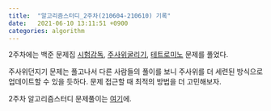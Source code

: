 ```yaml
---
title:  "알고리즘스터디_2주차(210604-210610) 기록"
date:   2021-06-10 13:11:51 +0900
categories: algorithm
---
```




2주차에는 백준 문제집 [시험감독](https://www.acmicpc.net/problem/13458), [주사위굴리기](https://www.acmicpc.net/problem/14499), [테트로미노](https://www.acmicpc.net/problem/14500) 문제를 풀었다.

주사위던지기 문제는 풀고나서 다른 사람들의 풀이를 보니 주사위를 더 세련된 방식으로 업데이트할 수 있을 듯하다. 문제 접근할 때 최적의 방법을 더 고민해보자.

2주차 알고리즘스터디 문제풀이는 [여기](https://www.notion.so/210604-210610-2-9323c6ea533440159415732f6b031f4b)에.